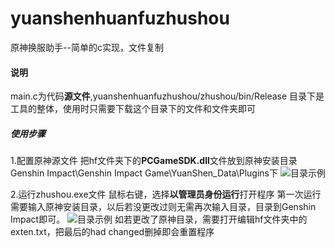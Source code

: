 # yuanshenhuanfuzhushou
原神换服助手--简单的c实现，文件复制

#### 说明

main.c为代码**源文件**,yuanshenhuanfuzhushou/zhushou/bin/Release  目录下是工具的整体，使用时只需要下载这个目录下的文件和文件夹即可

##### 使用步骤

1.配置原神源文件
  把hf文件夹下的**PCGameSDK.dll**文件放到原神安装目录Genshin Impact\Genshin Impact Game\YuanShen_Data\Plugins下
  ![目录示例](./zhushou/bin/Release/samplepngs/sample1.png)
  
2.运行zhushou.exe文件
  鼠标右键，选择**以管理员身份运行**打开程序
    第一次运行需要输入原神安装目录，以后若没更改过则无需再次输入目录，目录到Genshin Impact即可。
    ![目录示例](./zhushou/bin/Release/samplepngs/sample2.png)
    如若更改了原神目录，需要打开编辑hf文件夹中的exten.txt，把最后的had changed删掉即会重置程序
